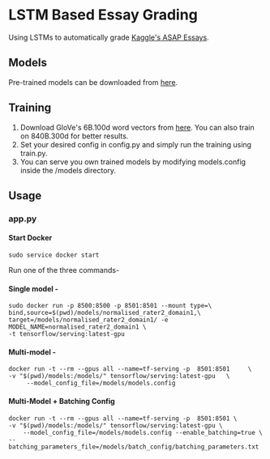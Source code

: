 # LSTM Based Essay Grading
Using LSTMs to automatically grade [Kaggle's ASAP Essays](https://www.kaggle.com/c/asap-aes).

## Models
Pre-trained models can be downloaded from [here](https://drive.google.com/drive/folders/1EhMNLRuOnNOSHutVZrHMvkSiMAtlOXJ7?usp=sharing).

## Training
1. Download GloVe's 6B.100d word vectors from [here](https://nlp.stanford.edu/projects/glove/). You can also train on 840B.300d for better results.
2. Set your desired config in config.py and simply run the training using train.py.
3. You can serve you own trained models by modifying models.config inside the /models directory.

## Usage

### app.py
#### Start Docker
```
sudo service docker start
```
Run one of the three commands-

#### Single model -
```
sudo docker run -p 8500:8500 -p 8501:8501 --mount type=\
bind,source=$(pwd)/models/normalised_rater2_domain1,\
target=/models/normalised_rater2_domain1/ -e MODEL_NAME=normalised_rater2_domain1 \
-t tensorflow/serving:latest-gpu
```

#### Multi-model -
```
docker run -t --rm --gpus all --name=tf-serving -p  8501:8501     \
-v "$(pwd)/models:/models/" tensorflow/serving:latest-gpu   \
     --model_config_file=/models/models.config
```

#### Multi-Model + Batching Config
```
docker run -t --rm --gpus all --name=tf-serving -p  8501:8501 \
-v "$(pwd)/models:/models/" tensorflow/serving:latest-gpu \
    --model_config_file=/models/models.config --enable_batching=true \
--batching_parameters_file=/models/batch_config/batching_parameters.txt
```
